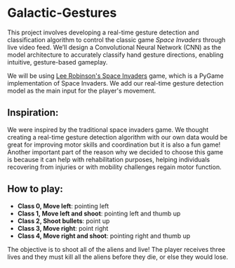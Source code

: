 # Galactic-Gestures

This project involves developing a real-time gesture detection and classification algorithm to control the classic game *Space Invaders* through live video feed. We’ll design a Convolutional Neural Network (CNN) as the model architecture to accurately classify hand gesture directions, enabling intuitive, gesture-based gameplay. 

We will be using [Lee Robinson's Space Invaders](https://github.com/leerob/space-invaders) game, which is a PyGame implementation of Space Invaders. We add our real-time gesture detection model as the main input for the player's movement. 

## Inspiration:

We were inspired by the traditional space invaders game. We thought creating a real-time gesture detection algorithm with our own data would be great for improving motor skills and coordination but it is also a fun game! Another important part of the reason why we decided to choose this game is because it can help with rehabilitation purposes, helping individuals recovering from injuries or with mobility challenges regain motor function.

## How to play:

- **Class 0, Move left**: pointing left
- **Class 1, Move left and shoot**: pointing left and thumb up
- **Class 2, Shoot bullets**: point up
- **Class 3, Move right**: point right
- **Class 4, Move right and shoot**: pointing right and thumb up

The objective is to shoot all of the aliens and live! The player receives three lives and they must kill all the aliens before they die, or else they would lose. 
  
